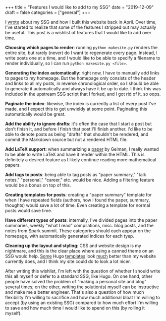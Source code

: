 +++
title = "Features I would like to add to my SSG"
date = "2019-12-09"
draft = false
categories = ["general"]
+++

I [wrote](https://tusharc.dev/site/about_website.html) about my SSG and how I built this website back in April. Over time, I've started to realize that some of the features I stripped out may actually be useful. This post is a wishlist of features that I would like to add over time.

<!--more-->

**Choosing which pages to render**: running `python makesite.py` renders the entire site, but rarely (never) do I want to regenerate every page. Instead, I write posts one at a time, and I would like to be able to specify a filename to render individually, so I can run `python makesite.py <file>`.

**Generating the index automatically**: right now, I have to manually add links to pages to my homepage. But the homepage only consists of the header and links to all my posts, in reverse chronological order, so I should be able to generate it automatically and always have it be up to date. I think this was included in the upstream SSG script that I forked, and I got rid of it, so oops.

**Paginate the index**: likewise, the index is currently a list of every post I've made, and I expect this to get unwieldy at some point. Paginating this automatically would be great.

**Add the ability to ignore drafts**: it's often the case that I start a post but don't finish it, and before I finish that post I'll finish another. I'd like to be able to denote posts as being "drafts" that shouldn't be rendered, and commit the Markdown source but not a rendered HTML file.

**Add LaTeX support**: when summarizing a [paper](https://tusharc.dev/site/papers/bayesian_multilevel_estimation_gelman.html) by Gelman, I really wanted to be able to write LaTeX and have it render within the HTML. This is definitely a desired feature as I likely continue reading more mathematical papers.

**Add tags to posts**: being able to tag posts as "paper summary," "talk notes," "personal," "career," etc. would be nice. Adding a filtering feature would be a bonus on top of this.

**Creating templates for posts**: creating a "paper summary" template for when I have repeated fields (authors, how I found the paper, summary, thoughts) would save a lot of time. Even creating a template for normal posts would save time.

**Have different types of posts**: internally, I've divided pages into the paper summaries, weekly "what I read" compilations, misc. blog posts, and the notes from Spark summit. These categories should each appear on the homepage, with automatically generated indices for each tyep.

**Cleaning up the layout and styling**: CSS and website design is my nightmare, and this is the clear place where using a canned theme on an SSG would help. [Some](https://themes.gohugo.io/hugo-notepadium/) Hugo [templates](https://github.com/xiaoheiAh/hugo-theme-pure) look [much](https://themes.gohugo.io/hugo_theme_pickles/) better than my website currently does, and I think my site could do to look a lot nicer.

After writing this wishlist, I'm left with the question of whether I should write this all myself or defer to a standard SSG, like Hugo. On one hand, other people have solved the problem of "making a personal site and blog" several times; on the other, writing the solution(s) myself can be instructive and make me a better engineer. That's also a question of how much flexibility I'm willing to sacrifice and how much additional bloat I'm willing to accept (by using an existing SSG) compared to how much effort I'm willing to save and how much time I would like to spend on this (by rolling it myself).
